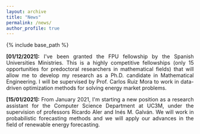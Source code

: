 ```yaml
---
layout: archive
title: "News"
permalink: /news/
author_profile: true
---
```


{% include base_path %}


<div style="text-align: justify">
 
  **[01/12/2021]:** I've been granted the FPU fellowship by the Spanish Universities Ministries. This is a highly competitive fellowships (only 15 opportunities for predoctoral researchers in mathematical fields) that will allow me to develop my research as a Ph.D. candidate in Mathematical Engineering. I will be supervised by Prof. Carlos Ruiz Mora to work in data-driven optimization methods for solving energy market problems. 
  
  **[15/01/2021]:** From January 2021, I'm starting a new position as a research assistant for the Computer Science Department at UC3M, under the supervision of professors Ricardo Aler and Inés M. Galván. We will work in probabilistic forecasting methods and we will apply our advances in the field of renewable energy forecasting. 

</div>



